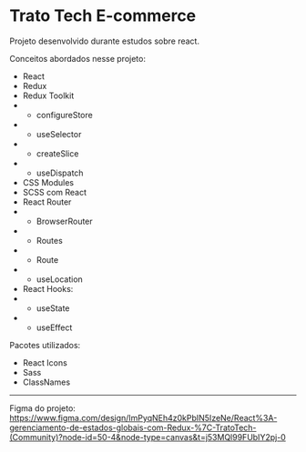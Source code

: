 # Trato Tech E-commerce

Projeto desenvolvido durante estudos sobre react.

Conceitos abordados nesse projeto:
- React
- Redux
- Redux Toolkit
- - configureStore
- - useSelector
- - createSlice
- - useDispatch
- CSS Modules
- SCSS com React
- React Router
- - BrowserRouter
- - Routes
- - Route
- - useLocation
- React Hooks:
- - useState
- - useEffect

Pacotes utilizados:
- React Icons
- Sass
- ClassNames

---- 

Figma do projeto: https://www.figma.com/design/ImPyqNEh4z0kPbIN5IzeNe/React%3A-gerenciamento-de-estados-globais-com-Redux-%7C-TratoTech-(Community)?node-id=50-4&node-type=canvas&t=j53MQl99FUbIY2pj-0